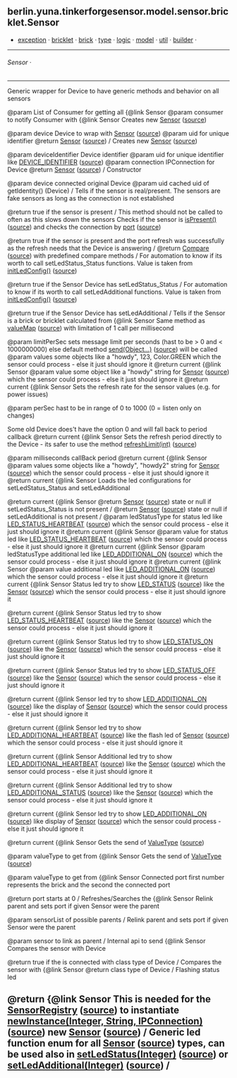 
## berlin.yuna.tinkerforgesensor.model.sensor.bricklet.Sensor
* [exception](https://github.com/YunaBraska/tinkerforge-sensor/blob/master/readmeDoc/berlin/yuna/tinkerforgesensor/model/exception/README.md) · [bricklet](https://github.com/YunaBraska/tinkerforge-sensor/blob/master/readmeDoc/berlin/yuna/tinkerforgesensor/model/sensor/bricklet/README.md) · [brick](https://github.com/YunaBraska/tinkerforge-sensor/blob/master/readmeDoc/berlin/yuna/tinkerforgesensor/model/sensor/brick/README.md) · [type](https://github.com/YunaBraska/tinkerforge-sensor/blob/master/readmeDoc/berlin/yuna/tinkerforgesensor/model/type/README.md) · [logic](https://github.com/YunaBraska/tinkerforge-sensor/blob/master/readmeDoc/berlin/yuna/tinkerforgesensor/logic/README.md) · [model](https://github.com/YunaBraska/tinkerforge-sensor/blob/master/readmeDoc/berlin/yuna/tinkerforgesensor/model/README.md) · [util](https://github.com/YunaBraska/tinkerforge-sensor/blob/master/readmeDoc/berlin/yuna/tinkerforgesensor/util/README.md) · [builder](https://github.com/YunaBraska/tinkerforge-sensor/blob/master/readmeDoc/berlin/yuna/tinkerforgesensor/model/builder/README.md) · 

---
###### Sensor · 

---

 Generic wrapper for Device to have generic methods and behavior on all sensors

 @param 
 List of Consumer for getting all {@link Sensor
 @param consumer to notify Consumer with {@link Sensor
 Creates new [Sensor](https://github.com/YunaBraska/tinkerforge-sensor/blob/master/readmeDoc/berlin/yuna/tinkerforgesensor/model/sensor/bricklet/Sensor.md) ([source](src/main/java/berlin/yuna/tinkerforgesensor/model/sensor/bricklet/Sensor.java))

 @param device Device to wrap with [Sensor](https://github.com/YunaBraska/tinkerforge-sensor/blob/master/readmeDoc/berlin/yuna/tinkerforgesensor/model/sensor/bricklet/Sensor.md) ([source](src/main/java/berlin/yuna/tinkerforgesensor/model/sensor/bricklet/Sensor.java))
 @param uid    for unique identifier
 @return [Sensor](https://github.com/YunaBraska/tinkerforge-sensor/blob/master/readmeDoc/berlin/yuna/tinkerforgesensor/model/sensor/bricklet/Sensor.md) ([source](src/main/java/berlin/yuna/tinkerforgesensor/model/sensor/bricklet/Sensor.java))
/
 Creates new [Sensor](https://github.com/YunaBraska/tinkerforge-sensor/blob/master/readmeDoc/berlin/yuna/tinkerforgesensor/model/sensor/bricklet/Sensor.md) ([source](src/main/java/berlin/yuna/tinkerforgesensor/model/sensor/bricklet/Sensor.java))

 @param deviceIdentifier Device identifier
 @param uid              for unique identifier like [DEVICE_IDENTIFIER](https://github.com/YunaBraska/tinkerforge-sensor/blob/master/readmeDoc/berlin/yuna/tinkerforgesensor/model/sensor/bricklet/Sensor.md) ([source](src/main/java/berlin/yuna/tinkerforgesensor/model/sensor/bricklet/Sensor.java))
 @param connection       IPConnection for Device
 @return [Sensor](https://github.com/YunaBraska/tinkerforge-sensor/blob/master/readmeDoc/berlin/yuna/tinkerforgesensor/model/sensor/bricklet/Sensor.md) ([source](src/main/java/berlin/yuna/tinkerforgesensor/model/sensor/bricklet/Sensor.java))
/
 Constructor

 @param device connected original Device
 @param uid    cached uid of getIdentity() (Device)
/
 Tells if the sensor is real/present. The sensors are fake sensors as long as the connection is not established

 @return true if the sensor is present
/
 This method should not be called to often as this slows down the sensors
 Checks if the sensor is [isPresent()](https://github.com/YunaBraska/tinkerforge-sensor/blob/master/readmeDoc/berlin/yuna/tinkerforgesensor/model/sensor/bricklet/Sensor.md) ([source](src/main/java/berlin/yuna/tinkerforgesensor/model/sensor/bricklet/Sensor.java)) and checks the connection by [port](https://github.com/YunaBraska/tinkerforge-sensor/blob/master/readmeDoc/berlin/yuna/tinkerforgesensor/model/sensor/bricklet/Sensor.md) ([source](src/main/java/berlin/yuna/tinkerforgesensor/model/sensor/bricklet/Sensor.java))

 @return true if the sensor is present and the port refresh was successfully as the refresh needs that the Device is answering
/
 @return [Compare](https://github.com/YunaBraska/tinkerforge-sensor/blob/master/readmeDoc/berlin/yuna/tinkerforgesensor/model/builder/Compare.md) ([source](src/main/java/berlin/yuna/tinkerforgesensor/model/builder/Compare.java)) with predefined compare methods
/
 For automation to know if its worth to call setLedStatus_Status functions. Value is taken from [initLedConfig()](https://github.com/YunaBraska/tinkerforge-sensor/blob/master/readmeDoc/berlin/yuna/tinkerforgesensor/model/sensor/bricklet/Sensor.md) ([source](src/main/java/berlin/yuna/tinkerforgesensor/model/sensor/bricklet/Sensor.java))

 @return true if the Sensor Device has setLedStatus_Status
/
 For automation to know if its worth to call setLedAdditional functions. Value is taken from [initLedConfig()](https://github.com/YunaBraska/tinkerforge-sensor/blob/master/readmeDoc/berlin/yuna/tinkerforgesensor/model/sensor/bricklet/Sensor.md) ([source](src/main/java/berlin/yuna/tinkerforgesensor/model/sensor/bricklet/Sensor.java))

 @return true if the Sensor Device has setLedAdditional
/
 Tells if the Sensor is a brick or bricklet calculated from {@link Sensor
 Same method as [valueMap](https://github.com/YunaBraska/tinkerforge-sensor/blob/master/readmeDoc/berlin/yuna/tinkerforgesensor/model/sensor/bricklet/Sensor.md) ([source](src/main/java/berlin/yuna/tinkerforgesensor/model/sensor/bricklet/Sensor.java)) with limitation of 1 call per millisecond

 @param limitPerSec sets message limit per seconds (hast to be > 0 and < 1000000000) else default method [send(Object...)](https://github.com/YunaBraska/tinkerforge-sensor/blob/master/readmeDoc/berlin/yuna/tinkerforgesensor/model/sensor/bricklet/Sensor.md) ([source](src/main/java/berlin/yuna/tinkerforgesensor/model/sensor/bricklet/Sensor.java)) will be called
 @param values      some objects like a "howdy", 123, Color.GREEN which the sensor could process - else it just should ignore it
 @return current {@link Sensor
 @param value some object like a "howdy" string for [Sensor](https://github.com/YunaBraska/tinkerforge-sensor/blob/master/readmeDoc/berlin/yuna/tinkerforgesensor/model/sensor/bricklet/Sensor.md) ([source](src/main/java/berlin/yuna/tinkerforgesensor/model/sensor/bricklet/Sensor.java)) which the sensor could process - else it just should ignore it
 @return current {@link Sensor
 Sets the refresh rate for the sensor values (e.g. for power issues)

 @param perSec hast to be in range of 0 to 1000 (0 = listen only on changes)
               
 Some old Device does't have the option 0 and will fall back to period callback
 @return current {@link Sensor
 Sets the refresh period directly to the Device - its safer to use the method [refreshLimit(int)](https://github.com/YunaBraska/tinkerforge-sensor/blob/master/readmeDoc/berlin/yuna/tinkerforgesensor/model/sensor/bricklet/Sensor.md) ([source](src/main/java/berlin/yuna/tinkerforgesensor/model/sensor/bricklet/Sensor.java))

 @param milliseconds callBack period
 @return current {@link Sensor
 @param values some objects like a "howdy", "howdy2" string for [Sensor](https://github.com/YunaBraska/tinkerforge-sensor/blob/master/readmeDoc/berlin/yuna/tinkerforgesensor/model/sensor/bricklet/Sensor.md) ([source](src/main/java/berlin/yuna/tinkerforgesensor/model/sensor/bricklet/Sensor.java)) which the sensor could process - else it just should ignore it
 @return current {@link Sensor
 Loads the led configurations for setLedStatus_Status and setLedAdditional

 @return current {@link Sensor
 @return [Sensor](https://github.com/YunaBraska/tinkerforge-sensor/blob/master/readmeDoc/berlin/yuna/tinkerforgesensor/model/sensor/bricklet/Sensor.md) ([source](src/main/java/berlin/yuna/tinkerforgesensor/model/sensor/bricklet/Sensor.java)) state or null if setLedStatus_Status is not present
/
 @return [Sensor](https://github.com/YunaBraska/tinkerforge-sensor/blob/master/readmeDoc/berlin/yuna/tinkerforgesensor/model/sensor/bricklet/Sensor.md) ([source](src/main/java/berlin/yuna/tinkerforgesensor/model/sensor/bricklet/Sensor.java)) state or null if setLedAdditional is not present
/
 @param ledStatusType for status led like [LED_STATUS_HEARTBEAT](https://github.com/YunaBraska/tinkerforge-sensor/blob/master/readmeDoc/berlin/yuna/tinkerforgesensor/model/sensor/bricklet/Sensor.md) ([source](src/main/java/berlin/yuna/tinkerforgesensor/model/sensor/bricklet/Sensor.java)) which the sensor could process - else it just should ignore it
 @return current {@link Sensor
 @param value for status led like [LED_STATUS_HEARTBEAT](https://github.com/YunaBraska/tinkerforge-sensor/blob/master/readmeDoc/berlin/yuna/tinkerforgesensor/model/sensor/bricklet/Sensor.md) ([source](src/main/java/berlin/yuna/tinkerforgesensor/model/sensor/bricklet/Sensor.java)) which the sensor could process - else it just should ignore it
 @return current {@link Sensor
 @param ledStatusType additional led like [LED_ADDITIONAL_ON](https://github.com/YunaBraska/tinkerforge-sensor/blob/master/readmeDoc/berlin/yuna/tinkerforgesensor/model/sensor/bricklet/Sensor.md) ([source](src/main/java/berlin/yuna/tinkerforgesensor/model/sensor/bricklet/Sensor.java)) which the sensor could process - else it just should ignore it
 @return current {@link Sensor
 @param value additional led like [LED_ADDITIONAL_ON](https://github.com/YunaBraska/tinkerforge-sensor/blob/master/readmeDoc/berlin/yuna/tinkerforgesensor/model/sensor/bricklet/Sensor.md) ([source](src/main/java/berlin/yuna/tinkerforgesensor/model/sensor/bricklet/Sensor.java)) which the sensor could process - else it just should ignore it
 @return current {@link Sensor
 Status led try to show [LED_STATUS](https://github.com/YunaBraska/tinkerforge-sensor/blob/master/readmeDoc/berlin/yuna/tinkerforgesensor/model/sensor/bricklet/Sensor.md) ([source](src/main/java/berlin/yuna/tinkerforgesensor/model/sensor/bricklet/Sensor.java)) like the [Sensor](https://github.com/YunaBraska/tinkerforge-sensor/blob/master/readmeDoc/berlin/yuna/tinkerforgesensor/model/sensor/bricklet/Sensor.md) ([source](src/main/java/berlin/yuna/tinkerforgesensor/model/sensor/bricklet/Sensor.java)) which the sensor could process - else it just should ignore it

 @return current {@link Sensor
 Status led try to show [LED_STATUS_HEARTBEAT](https://github.com/YunaBraska/tinkerforge-sensor/blob/master/readmeDoc/berlin/yuna/tinkerforgesensor/model/sensor/bricklet/Sensor.md) ([source](src/main/java/berlin/yuna/tinkerforgesensor/model/sensor/bricklet/Sensor.java)) like the [Sensor](https://github.com/YunaBraska/tinkerforge-sensor/blob/master/readmeDoc/berlin/yuna/tinkerforgesensor/model/sensor/bricklet/Sensor.md) ([source](src/main/java/berlin/yuna/tinkerforgesensor/model/sensor/bricklet/Sensor.java)) which the sensor could process - else it just should ignore it

 @return current {@link Sensor
 Status led try to show [LED_STATUS_ON](https://github.com/YunaBraska/tinkerforge-sensor/blob/master/readmeDoc/berlin/yuna/tinkerforgesensor/model/sensor/bricklet/Sensor.md) ([source](src/main/java/berlin/yuna/tinkerforgesensor/model/sensor/bricklet/Sensor.java)) like the [Sensor](https://github.com/YunaBraska/tinkerforge-sensor/blob/master/readmeDoc/berlin/yuna/tinkerforgesensor/model/sensor/bricklet/Sensor.md) ([source](src/main/java/berlin/yuna/tinkerforgesensor/model/sensor/bricklet/Sensor.java)) which the sensor could process - else it just should ignore it

 @return current {@link Sensor
 Status led try to show [LED_STATUS_OFF](https://github.com/YunaBraska/tinkerforge-sensor/blob/master/readmeDoc/berlin/yuna/tinkerforgesensor/model/sensor/bricklet/Sensor.md) ([source](src/main/java/berlin/yuna/tinkerforgesensor/model/sensor/bricklet/Sensor.java)) like the [Sensor](https://github.com/YunaBraska/tinkerforge-sensor/blob/master/readmeDoc/berlin/yuna/tinkerforgesensor/model/sensor/bricklet/Sensor.md) ([source](src/main/java/berlin/yuna/tinkerforgesensor/model/sensor/bricklet/Sensor.java)) which the sensor could process - else it just should ignore it

 @return current {@link Sensor
 led try to show [LED_ADDITIONAL_ON](https://github.com/YunaBraska/tinkerforge-sensor/blob/master/readmeDoc/berlin/yuna/tinkerforgesensor/model/sensor/bricklet/Sensor.md) ([source](src/main/java/berlin/yuna/tinkerforgesensor/model/sensor/bricklet/Sensor.java)) like the display of [Sensor](https://github.com/YunaBraska/tinkerforge-sensor/blob/master/readmeDoc/berlin/yuna/tinkerforgesensor/model/sensor/bricklet/Sensor.md) ([source](src/main/java/berlin/yuna/tinkerforgesensor/model/sensor/bricklet/Sensor.java)) which the sensor could process - else it just should ignore it

 @return current {@link Sensor
 led try to show [LED_ADDITIONAL_HEARTBEAT](https://github.com/YunaBraska/tinkerforge-sensor/blob/master/readmeDoc/berlin/yuna/tinkerforgesensor/model/sensor/bricklet/Sensor.md) ([source](src/main/java/berlin/yuna/tinkerforgesensor/model/sensor/bricklet/Sensor.java)) like the flash led of [Sensor](https://github.com/YunaBraska/tinkerforge-sensor/blob/master/readmeDoc/berlin/yuna/tinkerforgesensor/model/sensor/bricklet/Sensor.md) ([source](src/main/java/berlin/yuna/tinkerforgesensor/model/sensor/bricklet/Sensor.java)) which the sensor could process - else it just should ignore it

 @return current {@link Sensor
 Additional led try to show [LED_ADDITIONAL_HEARTBEAT](https://github.com/YunaBraska/tinkerforge-sensor/blob/master/readmeDoc/berlin/yuna/tinkerforgesensor/model/sensor/bricklet/Sensor.md) ([source](src/main/java/berlin/yuna/tinkerforgesensor/model/sensor/bricklet/Sensor.java)) like the [Sensor](https://github.com/YunaBraska/tinkerforge-sensor/blob/master/readmeDoc/berlin/yuna/tinkerforgesensor/model/sensor/bricklet/Sensor.md) ([source](src/main/java/berlin/yuna/tinkerforgesensor/model/sensor/bricklet/Sensor.java)) which the sensor could process - else it just should ignore it

 @return current {@link Sensor
 Additional led try to show [LED_ADDITIONAL_STATUS](https://github.com/YunaBraska/tinkerforge-sensor/blob/master/readmeDoc/berlin/yuna/tinkerforgesensor/model/sensor/bricklet/Sensor.md) ([source](src/main/java/berlin/yuna/tinkerforgesensor/model/sensor/bricklet/Sensor.java)) like the [Sensor](https://github.com/YunaBraska/tinkerforge-sensor/blob/master/readmeDoc/berlin/yuna/tinkerforgesensor/model/sensor/bricklet/Sensor.md) ([source](src/main/java/berlin/yuna/tinkerforgesensor/model/sensor/bricklet/Sensor.java)) which the sensor could process - else it just should ignore it

 @return current {@link Sensor
 led try to show [LED_ADDITIONAL_ON](https://github.com/YunaBraska/tinkerforge-sensor/blob/master/readmeDoc/berlin/yuna/tinkerforgesensor/model/sensor/bricklet/Sensor.md) ([source](src/main/java/berlin/yuna/tinkerforgesensor/model/sensor/bricklet/Sensor.java)) like display of [Sensor](https://github.com/YunaBraska/tinkerforge-sensor/blob/master/readmeDoc/berlin/yuna/tinkerforgesensor/model/sensor/bricklet/Sensor.md) ([source](src/main/java/berlin/yuna/tinkerforgesensor/model/sensor/bricklet/Sensor.java)) which the sensor could process - else it just should ignore it

 @return current {@link Sensor
 Gets the send of [ValueType](https://github.com/YunaBraska/tinkerforge-sensor/blob/master/readmeDoc/berlin/yuna/tinkerforgesensor/model/type/ValueType.md) ([source](src/main/java/berlin/yuna/tinkerforgesensor/model/type/ValueType.java))

 @param valueType to get from {@link Sensor
 Gets the send of [ValueType](https://github.com/YunaBraska/tinkerforge-sensor/blob/master/readmeDoc/berlin/yuna/tinkerforgesensor/model/type/ValueType.md) ([source](src/main/java/berlin/yuna/tinkerforgesensor/model/type/ValueType.java))

 @param valueType to get from {@link Sensor
 Connected port first number represents the brick and the second the connected port

 @return port starts at 0
/
 Refreshes/Searches the {@link Sensor
 Relink parent and sets port if given Sensor were the parent

 @param sensorList of possible parents
/
 Relink parent and sets port if given Sensor were the parent

 @param sensor to link as parent
/
 Internal api to send {@link Sensor
 Compares the sensor with Device

 @return true if the is connected with class type of Device
/
 Compares the sensor with {@link Sensor
 @return class type of Device
/
 Flashing status led

 @return {@link Sensor
 This is needed for the [SensorRegistry](https://github.com/YunaBraska/tinkerforge-sensor/blob/master/readmeDoc/berlin/yuna/tinkerforgesensor/model/SensorRegistry.md) ([source](src/main/java/berlin/yuna/tinkerforgesensor/model/SensorRegistry.java)) to instantiate [newInstance(Integer, String, IPConnection)](https://github.com/YunaBraska/tinkerforge-sensor/blob/master/readmeDoc/berlin/yuna/tinkerforgesensor/model/sensor/bricklet/Sensor.md) ([source](src/main/java/berlin/yuna/tinkerforgesensor/model/sensor/bricklet/Sensor.java)) new [Sensor](https://github.com/YunaBraska/tinkerforge-sensor/blob/master/readmeDoc/berlin/yuna/tinkerforgesensor/model/sensor/bricklet/Sensor.md) ([source](src/main/java/berlin/yuna/tinkerforgesensor/model/sensor/bricklet/Sensor.java))
/
 Generic led function enum for all [Sensor](https://github.com/YunaBraska/tinkerforge-sensor/blob/master/readmeDoc/berlin/yuna/tinkerforgesensor/model/sensor/bricklet/Sensor.md) ([source](src/main/java/berlin/yuna/tinkerforgesensor/model/sensor/bricklet/Sensor.java)) types, can be used also in [setLedStatus(Integer)](https://github.com/YunaBraska/tinkerforge-sensor/blob/master/readmeDoc/berlin/yuna/tinkerforgesensor/model/sensor/bricklet/Sensor.md) ([source](src/main/java/berlin/yuna/tinkerforgesensor/model/sensor/bricklet/Sensor.java)) or [setLedAdditional(Integer)](https://github.com/YunaBraska/tinkerforge-sensor/blob/master/readmeDoc/berlin/yuna/tinkerforgesensor/model/sensor/bricklet/Sensor.md) ([source](src/main/java/berlin/yuna/tinkerforgesensor/model/sensor/bricklet/Sensor.java))
/
--- 
